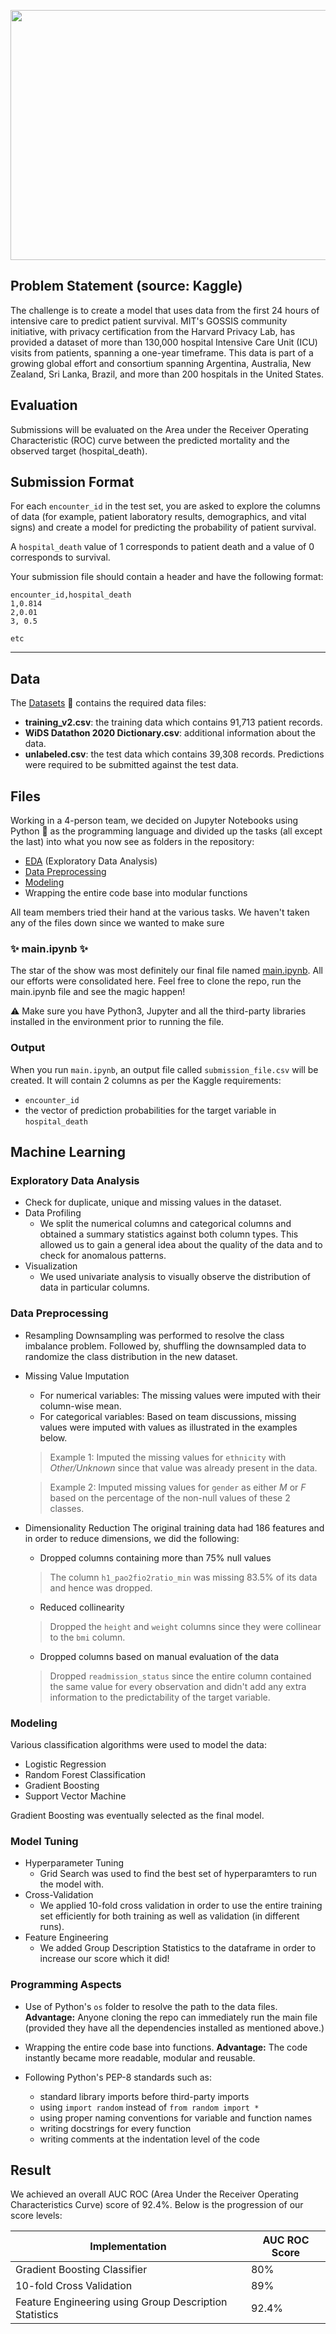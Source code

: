 <p>
<img src="https://i.imgur.com/E2TUJSD.jpg" width="900" height="400">
</p>

## Problem Statement (source: Kaggle)
The challenge is to create a model that uses data from the first 24 hours of intensive care to predict patient survival. MIT's GOSSIS community initiative, with privacy certification from the Harvard Privacy Lab, has provided a dataset of more than 130,000 hospital Intensive Care Unit (ICU) visits from patients, spanning a one-year timeframe. This data is part of a growing global effort and consortium spanning Argentina, Australia, New Zealand, Sri Lanka, Brazil, and more than 200 hospitals in the United States.

## Evaluation
Submissions will be evaluated on the Area under the Receiver Operating Characteristic (ROC) curve between the predicted mortality and the observed target (hospital_death).

## Submission Format
For each `encounter_id` in the test set, you are asked to explore the columns of data (for example, patient laboratory results, demographics, and vital signs) and create a model for predicting the probability of patient survival.

A `hospital_death` value of 1 corresponds to patient death and a value of 0 corresponds to survival.

Your submission file should contain a header and have the following format:

```
encounter_id,hospital_death
1,0.814
2,0.01
3, 0.5

etc
```

---

## Data

The [Datasets](Datasets) :file_folder: contains the required data files:
- **training_v2.csv**: the training data which contains 91,713 patient records. 
- **WiDS Datathon 2020 Dictionary.csv**: additional information about the data.
- **unlabeled.csv**: the test data which contains 39,308 records. Predictions were required to be submitted against the test data.

## Files

Working in a 4-person team, we decided on Jupyter Notebooks using Python :snake: as the programming language and divided up the tasks (all except the last) into what you now see as folders in the repository:
- [EDA](EDA) (Exploratory Data Analysis)
- [Data Preprocessing](DataPreprocessing)
- [Modeling](DataModeling)
- Wrapping the entire code base into modular functions 

All team members tried their hand at the various tasks. We haven't taken any of the files down since we wanted to make sure

### :sparkles: main.ipynb :sparkles: 
The star of the show was most definitely our final file named [main.ipynb](main.ipynb). All our efforts were consolidated here. Feel free to clone the repo, run the main.ipynb file and see the magic happen! 

:warning: Make sure you have Python3, Jupyter and all the third-party libraries installed in the environment prior to running the file.

### Output

When you run `main.ipynb`, an output file called `submission_file.csv` will be created. It will contain 2 columns as per the Kaggle requirements: 
- `encounter_id` 
- the vector of prediction probabilities for the target variable in `hospital_death`

## Machine Learning

### Exploratory Data Analysis
- Check for duplicate, unique and missing values in the dataset.
- Data Profiling
    - We split the numerical columns and categorical columns and obtained a summary statistics against both column types. This allowed us to gain a general idea about the quality of the data and to check for anomalous patterns.
- Visualization
    - We used univariate analysis to visually observe the distribution of data in particular columns.

### Data Preprocessing
- Resampling 
Downsampling was performed to resolve the class imbalance problem. Followed by, shuffling the downsampled data to randomize the class distribution in the new dataset.

- Missing Value Imputation
    - For numerical variables: The missing values were imputed with their column-wise mean.
    - For categorical variables: Based on team discussions, missing values were imputed with values as illustrated in the examples below.
    > Example 1: Imputed the missing values for `ethnicity` with _Other/Unknown_ since that value was already present in the data.
    
    > Example 2: Imputed missing values for `gender` as either _M_ or _F_ based on the percentage of the non-null values of these 2 classes. 

- Dimensionality Reduction
The original training data had 186 features and in order to reduce dimensions, we did the following:
    - Dropped columns containing more than 75% null values
    > The column `h1_pao2fio2ratio_min` was missing 83.5% of its data and hence was dropped.
    - Reduced collinearity
    > Dropped the `height` and `weight` columns since they were collinear to the `bmi` column.
    - Dropped columns based on manual evaluation of the data 
    > Dropped `readmission_status` since the entire column contained the same value for every observation and didn't add any extra information to the predictability of the target variable.

### Modeling

Various classification algorithms were used to model the data:
- Logistic Regression
- Random Forest Classification
- Gradient Boosting
- Support Vector Machine

Gradient Boosting was eventually selected as the final model.

### Model Tuning

- Hyperparameter Tuning
    - Grid Search was used to find the best set of hyperparamters to run the model with. 
- Cross-Validation
    - We applied 10-fold cross validation in order to use the entire training set efficiently for both training as well as validation (in different runs). 
- Feature Engineering
    - We added Group Description Statistics to the dataframe in order to increase our score which it did!

### Programming Aspects
- Use of Python's `os` folder to resolve the path to the data files.
**Advantage:** Anyone cloning the repo can immediately run the main file (provided they have all the dependencies installed as mentioned above.)

- Wrapping the entire code base into functions. 
**Advantage:** The code instantly became more readable, modular and reusable.

- Following Python's PEP-8 standards such as:
    - standard library imports before third-party imports
    - using `import random` instead of `from random import *`
    - using proper naming conventions for variable and function names
    - writing docstrings for every function
    - writing comments at the indentation level of the code

## Result

We achieved an overall AUC ROC (Area Under the Receiver Operating Characteristics Curve) score of 92.4%. Below is the progression of our score levels:

Implementation | AUC ROC Score
--- | ---
Gradient Boosting Classifier | 80%
10-fold Cross Validation | 89%
Feature Engineering using Group Description Statistics | 92.4%


